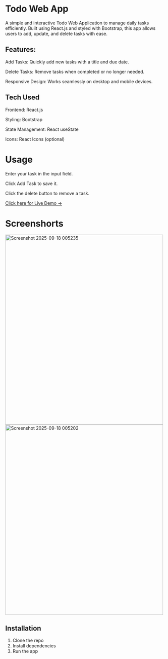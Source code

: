 # Todo Web App

A simple and interactive Todo Web Application to manage daily tasks efficiently. Built using React.js and styled with Bootstrap, this app allows users to add, update, and delete tasks with ease.
## Features:

Add Tasks: Quickly add new tasks with a title and due date.

Delete Tasks: Remove tasks when completed or no longer needed.

Responsive Design: Works seamlessly on desktop and mobile devices.

## Tech Used

Frontend: React.js

Styling: Bootstrap

State Management: React useState

Icons: React Icons (optional)

# Usage

Enter your task in the input field.

Click Add Task to save it.

Click the delete button to remove a task.

[Click here for Live Demo →](http://localhost:5173/)

# Screenshorts

<img width="500" height="600" alt="Screenshot 2025-09-18 005235" src="https://github.com/user-attachments/assets/8cec9131-964c-4255-947e-d846cec08c13" />
<img width="500" height="600" alt="Screenshot 2025-09-18 005202" src="https://github.com/user-attachments/assets/38a095bf-24db-4bf6-a10d-ad60741da754" />

## Installation
1. Clone the repo
2. Install dependencies
3. Run the app
